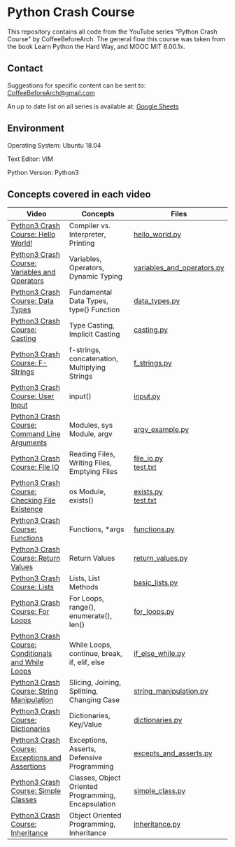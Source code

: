 # Python Crash Course
This repository contains all code from the YouTube series "Python Crash Course" by CoffeeBeforeArch. The general flow this course was taken from the book Learn Python the Hard Way, and MOOC MIT 6.00.1x.

## Contact

Suggestions for specific content can be sent to: CoffeeBeforeArch@gmail.com

An up to date list on all series is available at: <a href="https://docs.google.com/spreadsheets/d/1cV4nuP-ZflfeGUn0Ay0w-ZKJrh9CqDEKvBJqCNMlTxI/edit?usp=sharing">Google Sheets</a>

## Environment 
Operating System: Ubuntu 18.04

Text Editor: VIM

Python Version: Python3

## Concepts covered in each video
| Video | Concepts | Files |
| ----- | -------- | ----- |
| <a href=https://youtu.be/dyCQrZfoMUQ>Python3 Crash Course: Hello World!</a> | Compiler vs. Interpreter, Printing | <a href=https://github.com/CoffeeBeforeArch/python3_crash_course/blob/master/fundamental_concepts/printing/hello_world.py>hello_world.py</a> |
| <a href=https://youtu.be/8Txatny9_ng>Python3 Crash Course: Variables and Operators</a> | Variables, Operators, Dynamic Typing | <a href=https://github.com/CoffeeBeforeArch/python3_crash_course/blob/master/fundamental_concepts/variables/variables_and_operators.py>variables_and_operators.py</a> |
| <a href=https://youtu.be/8Txatny9_ng>Python3 Crash Course: Data Types</a> | Fundamental Data Types, type() Function | <a href=https://github.com/CoffeeBeforeArch/python3_crash_course/blob/master/fundamental_concepts/variables/data_types.py>data_types.py</a> |
| <a href=https://youtu.be/3q-wUu3pmsI>Python3 Crash Course: Casting</a> | Type Casting, Implicit Casting | <a href=https://github.com/CoffeeBeforeArch/python3_crash_course/blob/master/fundamental_concepts/variables/casting.py>casting.py</a> |
| <a href=https://youtu.be/7Z1Z-OTM_co>Python3 Crash Course: F-Strings</a> | f-strings, concatenation, Multiplying Strings | <a href=https://github.com/CoffeeBeforeArch/python3_crash_course/blob/master/fundamental_concepts/printing/f_strings.py>f_strings.py</a> |
| <a href=https://youtu.be/cKf7SvZklYM>Python3 Crash Course: User Input</a> | input() | <a href=https://github.com/CoffeeBeforeArch/python3_crash_course/blob/master/fundamental_concepts/program_io/input.py>input.py</a> |
| <a href=https://youtu.be/s9x_YTTvats>Python3 Crash Course: Command Line Arguments</a> | Modules, sys Module, argv | <a href=https://github.com/CoffeeBeforeArch/python3_crash_course/blob/master/fundamental_concepts/modules/sys_module/argv_example.py>argv_example.py</a> |
| <a href=https://youtu.be/ClWw7OEgbb4>Python3 Crash Course: File IO</a> | Reading Files, Writing Files, Emptying Files | <a href=https://github.com/CoffeeBeforeArch/python3_crash_course/blob/master/fundamental_concepts/program_io/file_io/file_io.py>file_io.py</a><br><a href=https://github.com/CoffeeBeforeArch/python3_crash_course/blob/master/fundamental_concepts/program_io/file_io/test.txt>test.txt</a>  |
| <a href=https://youtu.be/6y0p-VZyPBk>Python3 Crash Course: Checking File Existence</a> | os Module, exists() | <a href=https://github.com/CoffeeBeforeArch/python3_crash_course/blob/master/fundamental_concepts/modules/os_module/exists.py>exists.py</a><br><a href=https://github.com/CoffeeBeforeArch/python3_crash_course/blob/master/fundamental_concepts/program_io/file_io/test.txt>test.txt</a>  |
| <a href=https://youtu.be/iHDZUtH8mMI>Python3 Crash Course: Functions</a> | Functions, \*args | <a href=https://github.com/CoffeeBeforeArch/python3_crash_course/blob/master/fundamental_concepts/functions/functions.py>functions.py</a> |
| <a href=https://youtu.be/-pC2ia-eYAM>Python3 Crash Course: Return Values</a> | Return Values | <a href=https://github.com/CoffeeBeforeArch/python3_crash_course/blob/master/fundamental_concepts/functions/return_values.py>return_values.py</a> |
| <a href=https://youtu.be/RowwYO5S-FA>Python3 Crash Course: Lists</a> | Lists, List Methods | <a href=https://github.com/CoffeeBeforeArch/python3_crash_course/blob/master/fundamental_concepts/lists/basic_lists.py>basic_lists.py</a> |
| <a href=https://youtu.be/WNkAmqjOnts>Python3 Crash Course: For Loops</a> | For Loops, range(), enumerate(), len() | <a href=https://github.com/CoffeeBeforeArch/python3_crash_course/blob/master/fundamental_concepts/loops/for_loops.py>for_loops.py</a> |
| <a href=https://youtu.be/GF1Pcxuv7dI>Python3 Crash Course: Conditionals and While Loops</a> | While Loops, continue, break, if, elif, else | <a href=https://github.com/CoffeeBeforeArch/python3_crash_course/blob/master/fundamental_concepts/loops/if_else_and_while.py>if_else_while.py</a> |
| <a href=https://youtu.be/bHAz4msGzJI>Python3 Crash Course: String Manipulation</a> | Slicing, Joining, Splitting, Changing Case | <a href=https://github.com/CoffeeBeforeArch/python3_crash_course/blob/master/fundamental_concepts/variables/string_manipulation.py>string_manipulation.py</a> |
| <a href=https://youtu.be/Z7eMbD--USQ>Python3 Crash Course: Dictionaries</a> | Dictionaries, Key/Value | <a href=https://github.com/CoffeeBeforeArch/python3_crash_course/blob/master/fundamental_concepts/variables/dictionaries.py>dictionaries.py</a> |
| <a href=https://youtu.be/o6K9y3UCJIU>Python3 Crash Course: Exceptions and Assertions</a> | Exceptions, Asserts, Defensive Programming | <a href=https://github.com/CoffeeBeforeArch/python3_crash_course/blob/master/fundamental_concepts/test_and_debug/excepts_and_asserts.py>excepts_and_asserts.py</a> |
| <a href=https://youtu.be/VGc4xbCTUmI>Python3 Crash Course: Simple Classes</a> | Classes, Object Oriented Programming, Encapsulation | <a href=https://github.com/CoffeeBeforeArch/python3_crash_course/blob/master/fundamental_concepts/classes/simple_class.py>simple_class.py</a> |
| <a href=https://youtu.be/MCtFLqx8e-I>Python3 Crash Course: Inheritance</a> | Object Oriented Programming, Inheritance | <a href=https://github.com/CoffeeBeforeArch/python3_crash_course/blob/master/fundamental_concepts/classes/inheritance.py>inheritance.py</a> |
